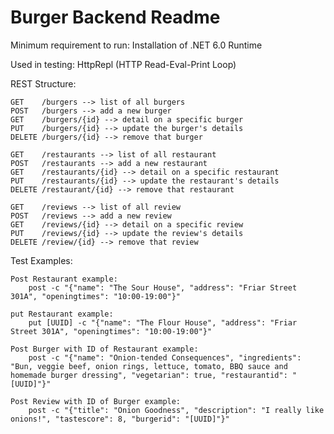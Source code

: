 # Burger Backend Readme

Minimum requirement to run:
    Installation of .NET 6.0 Runtime

Used in testing:
    HttpRepl (HTTP Read-Eval-Print Loop)



REST Structure:

    GET    /burgers --> list of all burgers
    POST   /burgers --> add a new burger
    GET    /burgers/{id} --> detail on a specific burger
    PUT    /burgers/{id} --> update the burger's details
    DELETE /burgers/{id} --> remove that burger

    GET    /restaurants --> list of all restaurant
    POST   /restaurants --> add a new restaurant
    GET    /restaurants/{id} --> detail on a specific restaurant
    PUT    /restaurants/{id} --> update the restaurant's details
    DELETE /restaurant/{id} --> remove that restaurant

    GET    /reviews --> list of all review
    POST   /reviews --> add a new review
    GET    /reviews/{id} --> detail on a specific review
    PUT    /reviews/{id} --> update the review's details
    DELETE /review/{id} --> remove that review


Test Examples:
    
    Post Restaurant example:
        post -c "{"name": "The Sour House", "address": "Friar Street 301A", "openingtimes": "10:00-19:00"}"

    put Restaurant example:
        put [UUID] -c "{"name": "The Flour House", "address": "Friar Street 301A", "openingtimes": "10:00-19:00"}"

    Post Burger with ID of Restaurant example:
        post -c "{"name": "Onion-tended Consequences", "ingredients": "Bun, veggie beef, onion rings, lettuce, tomato, BBQ sauce and homemade burger dressing", "vegetarian": true, "restaurantid": "[UUID]"}"
    
    Post Review with ID of Burger example:
	    post -c "{"title": "Onion Goodness", "description": "I really like onions!", "tastescore": 8, "burgerid": "[UUID]"}"
